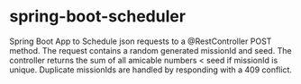 # spring-boot-scheduler

Spring Boot App to Schedule json requests to a @RestController POST method. 
The request contains a random generated missionId and seed. The controller returns the sum of all amicable numbers < seed 
if missionId is unique. 
Duplicate missionIds are handled by responding with a 409 conflict.
